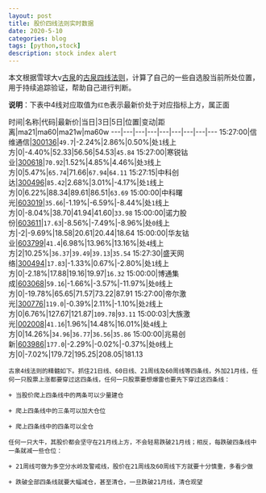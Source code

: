 ```yaml
---
layout: post
title: 股价四线法则实时数据
date: 2020-5-10
categories: blog
tags: [python,stock]
description: stock index alert
---
```



本文根据雪球大v[古泉](https://xueqiu.com/u/7148646888)的[古泉四线法则](https://xueqiu.com/7148646888/130498192)，计算了自己的一些自选股当前所处位置，用于持续追踪验证，帮助自己进行判断。

**说明**：下表中4线对应取值为`红色`表示最新价处于对应指标上方，属正面

时间|名称|代码|最新价|当日|3日|5日|位置|变动|距离|ma21|ma60|ma21w|ma60w
---|---|---|---|---|---|---|---|---
15:27:00|信维通信|[300136](https://xueqiu.com/S/SZ300136)|`49.7`|-2.24%|2.86%|0.50%|处`1`线上方|0|-4.40%|52.33|56.56|54.53|`45.84`
15:27:00|寒锐钴业|[300618](https://xueqiu.com/S/SZ300618)|`70.92`|1.52%|4.85%|4.46%|处`3`线上方|0|5.47%|`65.74`|71.66|`67.94`|`64.11`
15:27:15|中科创达|[300496](https://xueqiu.com/S/SZ300496)|`85.42`|2.68%|3.01%|-4.17%|处`1`线上方|0|6.22%|88.34|89.61|86.51|`63.69`
15:00:00|中科曙光|[603019](https://xueqiu.com/S/SH603019)|`35.66`|-1.19%|-6.59%|-8.44%|处`1`线上方|0|-8.04%|38.70|41.94|41.60|`33.98`
15:00:00|诺力股份|[603611](https://xueqiu.com/S/SH603611)|`17.63`|-8.56%|-7.49%|-8.96%|处`0`线上方|-2|-9.69%|18.58|20.61|20.44|18.64
15:00:00|华友钴业|[603799](https://xueqiu.com/S/SH603799)|`41.4`|6.98%|13.96%|13.16%|处`4`线上方|2|10.25%|`36.37`|`39.49`|`39.13`|`35.54`
15:27:30|盛天网络|[300494](https://xueqiu.com/S/SZ300494)|`17.83`|-1.33%|0.67%|-2.80%|处`1`线上方|0|-2.18%|17.88|19.16|19.97|`16.32`
15:00:00|博通集成|[603068](https://xueqiu.com/S/SH603068)|`59.16`|-1.66%|-3.57%|-11.97%|处`0`线上方|0|-19.78%|65.65|71.57|73.22|87.91
15:27:00|帝尔激光|[300776](https://xueqiu.com/S/SZ300776)|`119.0`|-0.39%|2.11%|-1.10%|处`2`线上方|0|6.76%|127.67|121.87|`109.78`|`93.11`
15:00:03|大族激光|[002008](https://xueqiu.com/S/SZ002008)|`41.16`|1.96%|14.48%|16.01%|处`4`线上方|0|14.26%|`34.96`|`36.77`|`36.56`|`35.86`
15:00:00|兆易创新|[603986](https://xueqiu.com/S/SH603986)|`177.0`|-2.29%|-0.02%|-0.37%|处`0`线上方|0|-7.02%|179.72|195.25|208.05|181.13

```
古泉4线法则的精髓如下。抓住21日线、60日线、21周线及60周线等四条线，外加21月线，任何一只股票上涨都要穿过这四条线，任何一只股票要想爆雷也要先下穿过这四条线：

+ 当股价爬上四条线中的两条可以少量建仓

+ 爬上四条线中的三条可以加大仓位

+ 爬上四条线中的四条可以全仓

任何一只大牛，其股价都会坚守在21月线上方，不会轻易跌破21月线；相反，每跌破四条线中一条就减一些仓位：

+ 21周线可做为多空分水岭及警戒线，股价在21周线及60周线下方就要十分慎重，多看少做

+ 跌破全部四条线就要大幅减仓，甚至清仓，一旦跌破21月线，清仓观望
```